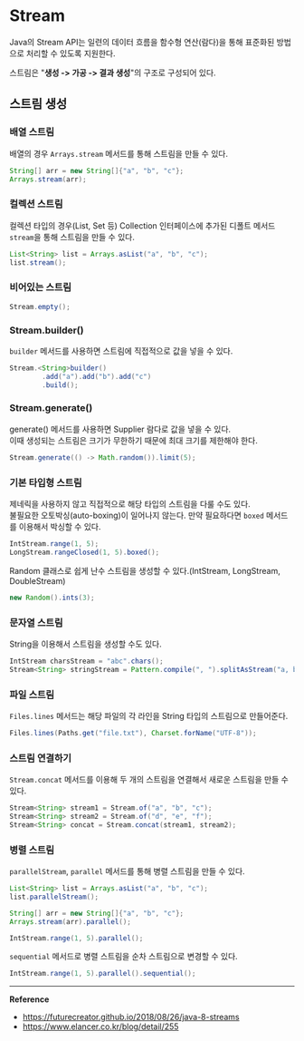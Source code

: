 # Stream

Java의 Stream API는 일련의 데이터 흐름을 함수형 연산(람다)을 통해 표준화된 방법으로 처리할 수 있도록 지원한다.

스트림은 "**생성 -> 가공 -> 결과 생성**"의 구조로 구성되어 있다.

## 스트림 생성

### 배열 스트림
배열의 경우 `Arrays.stream` 메서드를 통해 스트림을 만들 수 있다.
```java
String[] arr = new String[]{"a", "b", "c"};
Arrays.stream(arr);
```

### 컬렉션 스트림
컬렉션 타입의 경우(List, Set 등) Collection 인터페이스에 추가된 디폴트 메서드 `stream`을 통해 스트림을 만들 수 있다.
```java
List<String> list = Arrays.asList("a", "b", "c");
list.stream();
```

### 비어있는 스트림
```java
Stream.empty();
```

### Stream.builder()
`builder` 메서드를 사용하면 스트림에 직접적으로 값을 넣을 수 있다.
```java
Stream.<String>builder()
        .add("a").add("b").add("c")
        .build();
```

### Stream.generate()
generate() 메서드를 사용하면 Supplier<T> 람다로 값을 넣을 수 있다.<br>
이때 생성되는 스트림은 크기가 무한하기 때문에 최대 크기를 제한해야 한다.
```java
Stream.generate(() -> Math.random()).limit(5);
```

### 기본 타입형 스트림
제네릭을 사용하지 않고 직접적으로 해당 타입의 스트림을 다룰 수도 있다.<br>
불필요한 오토박싱(auto-boxing)이 일어나지 않는다. 만약 필요하다면 `boxed` 메서드를 이용해서 박싱할 수 있다.
```java
IntStream.range(1, 5);
LongStream.rangeClosed(1, 5).boxed();
```
Random 클래스로 쉽게 난수 스트림을 생성할 수 있다.(IntStream, LongStream, DoubleStream)
```java
new Random().ints(3);
```

### 문자열 스트림
String을 이용해서 스트림을 생성할 수도 있다.
```java
IntStream charsStream = "abc".chars();
Stream<String> stringStream = Pattern.compile(", ").splitAsStream("a, b, c");
```

### 파일 스트림
`Files.lines` 메서드는 해당 파일의 각 라인을 String 타입의 스트림으로 만들어준다.
```java
Files.lines(Paths.get("file.txt"), Charset.forName("UTF-8"));
```

### 스트림 연결하기
`Stream.concat` 메서드를 이용해 두 개의 스트림을 연결해서 새로운 스트림을 만들 수 있다.
```java
Stream<String> stream1 = Stream.of("a", "b", "c");
Stream<String> stream2 = Stream.of("d", "e", "f");
Stream<String> concat = Stream.concat(stream1, stream2);
```

### 병렬 스트림
`parallelStream`, `parallel` 메서드를 통해 병렬 스트림을 만들 수 있다.
```java
List<String> list = Arrays.asList("a", "b", "c");
list.parallelStream();

String[] arr = new String[]{"a", "b", "c"};
Arrays.stream(arr).parallel();

IntStream.range(1, 5).parallel();
```
`sequential` 메서드로 병렬 스트림을 순차 스트림으로 변경할 수 있다.
```java
IntStream.range(1, 5).parallel().sequential();
```

---
**Reference**<br>
- https://futurecreator.github.io/2018/08/26/java-8-streams
- https://www.elancer.co.kr/blog/detail/255
